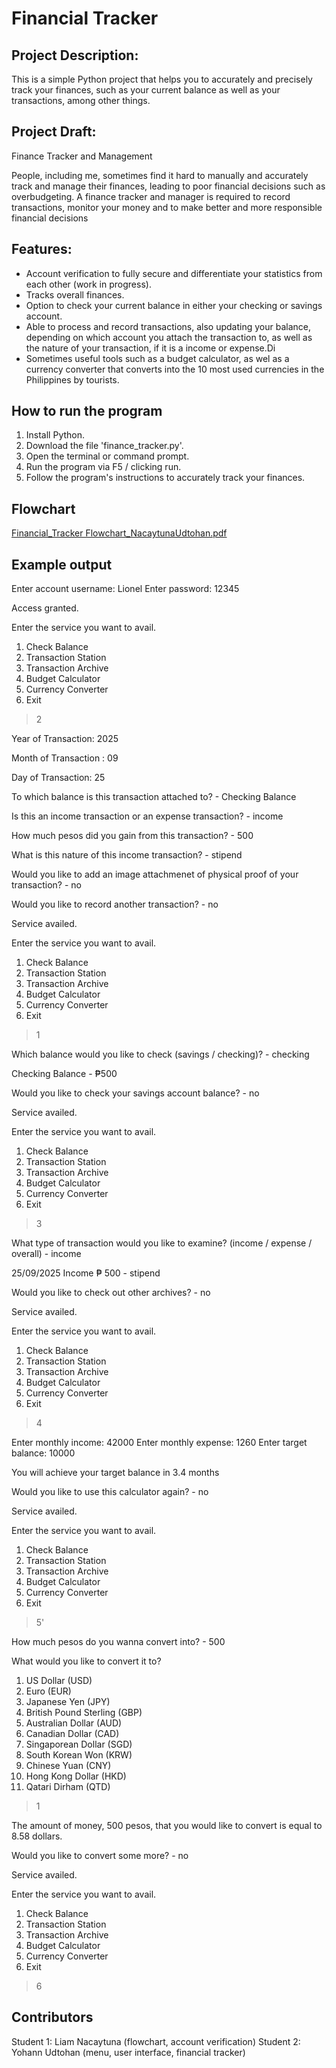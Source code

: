 # Financial Tracker

## Project Description: 
This is a simple Python project that helps you to accurately and precisely track your finances, such as your current balance as well as your transactions, among other things.

## Project Draft:
Finance Tracker and Management

People, including me, sometimes find it hard to manually and accurately track and manage their finances, leading to poor financial decisions such as overbudgeting. A finance tracker and manager is required to record transactions, monitor your money and to make better and more responsible financial decisions

## Features:
- Account verification to fully secure and differentiate your statistics from each other (work in progress).
- Tracks overall finances.
- Option to check your current balance in either your checking or savings account.
- Able to process and record transactions, also updating your balance, depending on which account you attach the transaction to, as well as the nature of your transaction, if it is a income or expense.Di
- Sometimes useful tools such as a budget calculator, as wel as a currency converter that converts into the 10 most used currencies in the Philippines by tourists.

## How to run the program
1. Install Python.
2. Download the file 'finance_tracker.py'.
3. Open the terminal or command prompt.
4. Run the program via F5 / clicking run.
5. Follow the program's instructions to accurately track your finances.

## Flowchart
[Financial_Tracker Flowchart_NacaytunaUdtohan.pdf](https://github.com/user-attachments/files/22709572/Financial_Tracker.Flowchart_NacaytunaUdtohan.pdf)

## Example output
Enter account username: Lionel
Enter password: 12345

Access granted.

Enter the service you want to avail.
1. Check Balance
2. Transaction Station
3. Transaction Archive
4. Budget Calculator
5. Currency Converter
6. Exit

> 2

Year of Transaction: 2025

Month of Transaction : 09

Day of Transaction: 25

To which balance is this transaction attached to? - Checking Balance

Is this an income transaction or an expense transaction? - income

How much pesos did you gain from this transaction? - 500

What is this nature of this income transaction? - stipend

Would you like to add an image attachmenet of physical proof of your transaction? - no

Would you like to record another transaction? - no

Service availed.

Enter the service you want to avail.
1. Check Balance
2. Transaction Station
3. Transaction Archive
4. Budget Calculator
5. Currency Converter
6. Exit

> 1

Which balance would you like to check (savings / checking)? - checking

Checking Balance - ₱500

Would you like to check your savings account balance? - no

Service availed. 

Enter the service you want to avail.
1. Check Balance
2. Transaction Station
3. Transaction Archive
4. Budget Calculator
5. Currency Converter
6. Exit

> 3

What type of transaction would you like to examine? (income / expense / overall) - income

25/09/2025 
Income
₱ 500 - stipend

Would you like to check out other archives? - no

Service availed.

Enter the service you want to avail.
1. Check Balance
2. Transaction Station
3. Transaction Archive
4. Budget Calculator
5. Currency Converter
6. Exit

> 4

Enter monthly income: 42000
Enter monthly expense: 1260
Enter target balance: 10000

You will achieve your target balance in 3.4 months

Would you like to use this calculator again? - no

Service availed.

Enter the service you want to avail.
1. Check Balance
2. Transaction Station
3. Transaction Archive
4. Budget Calculator
5. Currency Converter
6. Exit

> 5'

How much pesos do you wanna convert into? - 500

What would you like to convert it to?
1. US Dollar (USD)
2. Euro (EUR)
3. Japanese Yen (JPY)
4. British Pound Sterling (GBP)
5. Australian Dollar (AUD)
6. Canadian Dollar (CAD)
7. Singaporean Dollar (SGD)
8. South Korean Won (KRW)
9. Chinese Yuan (CNY)
10. Hong Kong Dollar (HKD)
11. Qatari Dirham (QTD)

> 1

The amount of money, 500 pesos, that you would like to convert is equal to 8.58 dollars.

Would you like to convert some more? - no

Service availed.

Enter the service you want to avail.
1. Check Balance
2. Transaction Station
3. Transaction Archive
4. Budget Calculator
5. Currency Converter
6. Exit

> 6

## Contributors
Student 1: Liam Nacaytuna (flowchart, account verification)
Student 2: Yohann Udtohan (menu, user interface, financial tracker)


































































